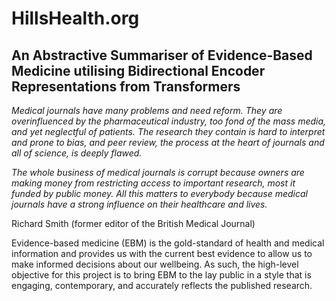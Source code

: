 # HillsHealth.org
## An Abstractive Summariser of Evidence-Based Medicine utilising Bidirectional Encoder Representations from Transformers

_Medical journals have many problems and need reform.  They are overinfluenced by the pharmaceutical industry, too fond of the mass media, and yet neglectful of patients.  The research they contain is hard to interpret and prone to bias, and peer review, the process at the heart of journals and all of science, is deeply flawed._  

_The whole business of medical journals is corrupt because owners are making money from restricting access to important research, most it funded by public money.  All this matters to everybody because medical journals have a strong influence on their healthcare and lives._

Richard Smith (former editor of the British Medical Journal)

Evidence-based medicine (EBM) is the gold-standard of health and medical information and provides us with the current best evidence to allow us to make informed decisions about our wellbeing.  As such, the high-level objective for this project is to bring EBM to the lay public in a style that is engaging, contemporary, and accurately reflects the published research. 
